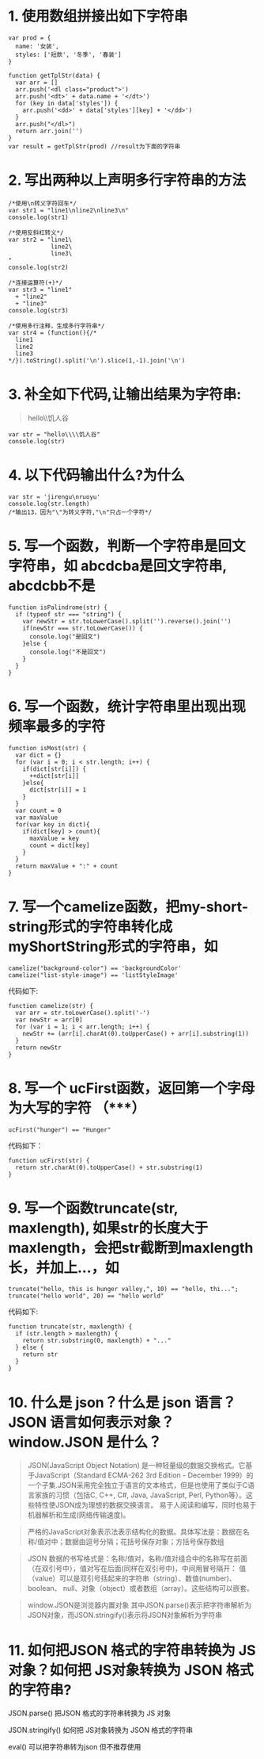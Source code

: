 # 1. 使用数组拼接出如下字符串
```
var prod = {
  name: '女装',
  styles: ['短款', '冬季', '春装']
}

function getTplStr(data) {
  var arr = []
  arr.push('<dl class="product">')
  arr.push('<dt>' + data.name + '</dt>')
  for (key in data['styles']) {
    arr.push('<dd>' + data['styles'][key] + '</dd>')
  }
  arr.push("</dl>")
  return arr.join('')
}
var result = getTplStr(prod) //result为下面的字符串
```
# 2. 写出两种以上声明多行字符串的方法
```
/*使用\n转义字符回车*/
var str1 = "line1\nline2\nline3\n"
console.log(str1)

/*使用反斜杠转义*/
var str2 = "line1\
            line2\
            line3\
"
console.log(str2)

/*连接运算符(+)*/
var str3 = "line1"
  + "line2"
  + "line3"
console.log(str3)

/*使用多行注释，生成多行字符串*/
var str4 = (function(){/*
  line1
  line2
  line3
*/}).toString().split('\n').slice(1,-1).join('\n')
```
# 3. 补全如下代码,让输出结果为字符串:
>  hello\\\饥人谷

```
var str = "hello\\\\饥人谷"
console.log(str)
```

# 4. 以下代码输出什么?为什么
```
var str = 'jirengu\nruoyu'
console.log(str.length)
/*输出13，因为"\"为转义字符,"\n"只占一个字符*/
```

# 5. 写一个函数，判断一个字符串是回文字符串，如 abcdcba是回文字符串, abcdcbb不是

```
function isPalindrome(str) {
  if (typeof str === "string") {
    var newStr = str.toLowerCase().split('').reverse().join('')
    if(newStr === str.toLowerCase()) {
      console.log("是回文")
    }else {
      console.log("不是回文")
    }
  }
}
```

# 6. 写一个函数，统计字符串里出现出现频率最多的字符

```
function isMost(str) {
  var dict = {}
  for (var i = 0; i < str.length; i++) {
    if(dict[str[i]]) {
      ++dict[str[i]]
    }else{
      dict[str[i]] = 1
    }
  }
  var count = 0
  var maxValue
  for(var key in dict){
    if(dict[key] > count){
      maxValue = key
      count = dict[key]
    }
  }
  return maxValue + ":" + count
}
```
# 7. 写一个camelize函数，把my-short-string形式的字符串转化成myShortString形式的字符串，如
```
camelize("background-color") == 'backgroundColor'
camelize("list-style-image") == 'listStyleImage'
```
代码如下:
```
function camelize(str) {
  var arr = str.toLowerCase().split('-')
  var newStr = arr[0]
  for (var i = 1; i < arr.length; i++) {
    newStr += (arr[i].charAt(0).toUpperCase() + arr[i].substring(1))
  }
  return newStr
}
```

# 8. 写一个 ucFirst函数，返回第一个字母为大写的字符 （***）
```
ucFirst("hunger") == "Hunger"
```
代码如下：
```
function ucFirst(str) {
  return str.charAt(0).toUpperCase() + str.substring(1)
}
```

# 9. 写一个函数truncate(str, maxlength), 如果str的长度大于maxlength，会把str截断到maxlength长，并加上...，如
```
truncate("hello, this is hunger valley,", 10) == "hello, thi...";
truncate("hello world", 20) == "hello world"
```
代码如下:
```
function truncate(str, maxlength) {
  if (str.length > maxlength) {
    return str.substring(0, maxlength) + "..."
  } else {
    return str
  }
}
```

# 10. 什么是 json？什么是 json 语言？JSON 语言如何表示对象？window.JSON 是什么？

> JSON(JavaScript Object Notation) 是一种轻量级的数据交换格式。它基于JavaScript（Standard ECMA-262 3rd Edition - December 1999）的一个子集.JSON采用完全独立于语言的文本格式，但是也使用了类似于C语言家族的习惯（包括C, C++, C#, Java, JavaScript, Perl, Python等）。这些特性使JSON成为理想的数据交换语言。 易于人阅读和编写，同时也易于机器解析和生成(网络传输速度)。

> 严格的JavaScript对象表示法表示结构化的数据。具体写法是：数据在名称/值对中；数据由逗号分隔；花括号保存对象；方括号保存数组

> JSON 数据的书写格式是：名称/值对，名称/值对组合中的名称写在前面（在双引号中），值对写在后面(同样在双引号中)，中间用冒号隔开：
值（value）可以是双引号括起来的字符串（string）、数值(number)、boolean、 null、对象（object）或者数组（array）。这些结构可以嵌套。

> window.JSON是浏览器内置对象
其中JSON.parse()表示把字符串解析为JSON对象，而JSON.stringify()表示将JSON对象解析为字符串

# 11. 如何把JSON 格式的字符串转换为 JS 对象？如何把 JS对象转换为 JSON 格式的字符串?

JSON.parse() 把JSON 格式的字符串转换为 JS 对象

JSON.stringify() 如何把 JS对象转换为 JSON 格式的字符串

eval() 可以把字符串转为json 但不推荐使用